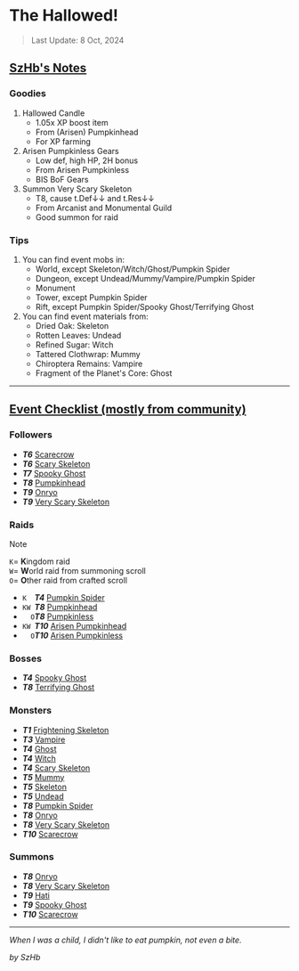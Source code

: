 # The Hallowed!

> Last Update: 8 Oct, 2024

## <u>SzHb's Notes</u>

### Goodies

1. Hallowed Candle
   - 1.05x XP boost item
   - From (Arisen) Pumpkinhead
   - For XP farming
2. Arisen Pumpkinless Gears
   - Low def, high HP, 2H bonus
   - From Arisen Pumpkinless
   - BIS BoF Gears
3. Summon Very Scary Skeleton
   - T8, cause t.Def↓↓ and t.Res↓↓
   - From Arcanist and Monumental Guild
   - Good summon for raid

### Tips

1. You can find event mobs in:
   - World, except Skeleton/Witch/Ghost/Pumpkin Spider
   - Dungeon, except Undead/Mummy/Vampire/Pumpkin Spider
   - Monument
   - Tower, except Pumpkin Spider
   - Rift, except Pumpkin Spider/Spooky Ghost/Terrifying Ghost
2. You can find event materials from:
   - Dried Oak: Skeleton
   - Rotten Leaves: Undead
   - Refined Sugar: Witch
   - Tattered Clothwrap: Mummy
   - Chiroptera Remains: Vampire
   - Fragment of the Planet's Core: Ghost

---

## <u>Event Checklist (mostly from community)</u>

### Followers
- ***T6*** [Scarecrow](https://codex.fqegg.top/#/codex/followers/scarecrow/)
- ***T6*** [Scary Skeleton](https://codex.fqegg.top/#/codex/followers/scary-skeleton/)
- ***T7*** [Spooky Ghost](https://codex.fqegg.top/#/codex/followers/spooky-ghost/)
- ***T8*** [Pumpkinhead](https://codex.fqegg.top/#/codex/followers/pumpkinhead/)
- ***T9*** [Onryo](https://codex.fqegg.top/#/codex/followers/onryo/)
- ***T9*** [Very Scary Skeleton](https://codex.fqegg.top/#/codex/followers/very-scary-skeleton/)

### Raids

> [!NOTE]
> `K`= **K**ingdom raid <br>
> `W`= **W**orld raid from summoning scroll <br>
> `O`= **O**ther raid from crafted scroll

- `K  `***T4*** [Pumpkin Spider](https://codex.fqegg.top/#/codex/raids/pumpkin-spider/)
- `KW `***T8*** [Pumpkinhead](https://codex.fqegg.top/#/codex/raids/pumpkinhead/)
- `  O`***T8*** [Pumpkinless](https://codex.fqegg.top/#/codex/raids/pumpkinless/)
- `KW `***T10*** [Arisen Pumpkinhead](https://codex.fqegg.top/#/codex/raids/arisen-pumpkinhead/)
- `  O`***T10*** [Arisen Pumpkinless](https://codex.fqegg.top/#/codex/raids/arisen-pumpkinless/)

### Bosses

- ***T4*** [Spooky Ghost](https://codex.fqegg.top/#/codex/bosses/spooky-ghost/)
- ***T8*** [Terrifying Ghost](https://codex.fqegg.top/#/codex/bosses/terrifying-ghost/)

### Monsters

- ***T1*** [Frightening Skeleton](https://codex.fqegg.top/#/codex/monsters/frightening-skeleton/)
- ***T3*** [Vampire](https://codex.fqegg.top/#/codex/monsters/vampire-6bb40b71/)
- ***T4*** [Ghost](https://codex.fqegg.top/#/codex/monsters/ghost-6719abf3/)
- ***T4*** [Witch](https://codex.fqegg.top/#/codex/monsters/witch/)
- ***T4*** [Scary Skeleton](https://codex.fqegg.top/#/codex/monsters/scary-skeleton/)
- ***T5*** [Mummy](https://codex.fqegg.top/#/codex/monsters/mummy/)
- ***T5*** [Skeleton](https://codex.fqegg.top/#/codex/monsters/skeleton-96a555cc/)
- ***T5*** [Undead](https://codex.fqegg.top/#/codex/monsters/undead/)
- ***T8*** [Pumpkin Spider](https://codex.fqegg.top/#/codex/monsters/pumpkin-spider/)
- ***T8*** [Onryo](https://codex.fqegg.top/#/codex/monsters/onryo/)
- ***T8*** [Very Scary Skeleton](https://codex.fqegg.top/#/codex/monsters/very-scary-skeleton/)
- ***T10*** [Scarecrow](https://codex.fqegg.top/#/codex/monsters/scarecrow/)

### Summons

- ***T8*** [Onryo](https://codex.fqegg.top/#/codex/spells/summon-onryo/)
- ***T8*** [Very Scary Skeleton](https://codex.fqegg.top/#/codex/spells/summon-very-scary-skeleton/)
- ***T9*** [Hati](https://codex.fqegg.top/#/codex/spells/summon-hati/)
- ***T9*** [Spooky Ghost](https://codex.fqegg.top/#/codex/spells/summon-spooky-ghost/)
- ***T10*** [Scarecrow](https://codex.fqegg.top/#/codex/spells/summon-scarecrow/)

---

*When I was a child, I didn't like to eat pumpkin, not even a bite.*

*by SzHb*